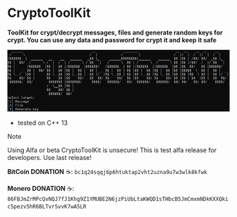 # CryptoToolKit
**ToolKit for crypt/decrypt messages, files and generate random keys for crypt. You can use any data and password for crypt it and keep it safe**

![alt text](img/image.png)

* tested on C++ 13

> [!NOTE]
> Using Alfa or beta CryptoToolKit is unsecure! This is test alfa release for developers. Use last release!

**BitCoin DONATION** ☕️: ```bc1q24sqqj6p6htuktap2vht2uzna9u7w3wlk8kfwk```

**Monero DONATION** ☕️: ```86FBJmZrMPcQvNQJ7fJ1Khg9Z1YMUBE2N6jzPiUbLtaKWQD1sTHbcB5JmCmxmNDkKXXQkic5pezv5hR6BLTvrSvvK7wA5LR```
